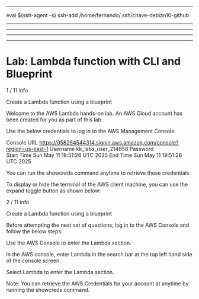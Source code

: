 
---


eval $(ssh-agent -s)
ssh-add /home/fernando/.ssh/chave-debian10-github


------------------------------------------------------------------------------------
------------------------------------------------------------------------------------
------------------------------------------------------------------------------------
------------------------------------------------------------------------------------

# Lab: Lambda function with CLI and Blueprint



1 / 11
info

Create a Lambda function using a blueprint



Welcome to the AWS Lambda hands-on lab. An AWS Cloud account has been created for you as part of this lab.

Use the below credentials to log in to the AWS Management Console:

Console URL 	https://058264544314.signin.aws.amazon.com/console?region=us-east-1
Username 	kk_labs_user_214858
Password 	 
Start Time 	Sun May 11 18:51:26 UTC 2025
End Time 	Sun May 11 19:51:26 UTC 2025



You can run the showcreds command anytime to retrieve these credentials.


To display or hide the terminal of the AWS client machine, you can use the expand toggle button as shown below:





2 / 11
info

Create a Lambda function using a blueprint


Before attempting the next set of questions, log in to the AWS Console and follow the below steps:

Use the AWS Console to enter the Lambda section.

In the AWS console, enter Lambda in the search bar at the top left hand side of the console screen.

Select Lambda to enter the Lambda section.

Note: You can retrieve the AWS Credentials for your account at anytime by running the showcreds command.
